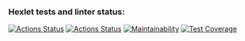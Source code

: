 ### Hexlet tests and linter status:
[![Actions Status](https://github.com/AdalyatNazirov/java-project-78/actions/workflows/ci.yml/badge.svg)](https://github.com/AdalyatNazirov/java-project-78/actions)
[![Actions Status](https://github.com/AdalyatNazirov/java-project-78/actions/workflows/hexlet-check.yml/badge.svg)](https://github.com/AdalyatNazirov/java-project-78/actions)
[![Maintainability](https://api.codeclimate.com/v1/badges/1fd9aef029f39a2c3154/maintainability)](https://codeclimate.com/github/AdalyatNazirov/java-project-78/maintainability)
[![Test Coverage](https://api.codeclimate.com/v1/badges/1fd9aef029f39a2c3154/test_coverage)](https://codeclimate.com/github/AdalyatNazirov/java-project-78/test_coverage)